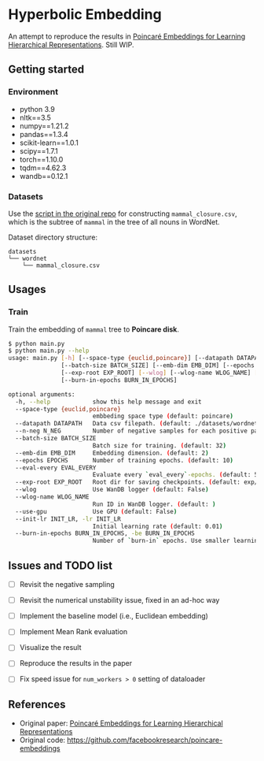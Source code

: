 # Hyperbolic Embedding
An attempt to reproduce the results in [Poincaré Embeddings for Learning Hierarchical Representations](https://papers.nips.cc/paper/7213-poincare-embeddings-for-learning-hierarchical-representations).
Still WIP.

## Getting started

### Environment
* python 3.9
* nltk==3.5
* numpy==1.21.2
* pandas==1.3.4
* scikit-learn==1.0.1
* scipy==1.7.1
* torch==1.10.0
* tqdm==4.62.3
* wandb==0.12.1

### Datasets
Use the [script in the original repo](https://github.com/facebookresearch/poincare-embeddings/blob/ff1d846db3a64a759e56173d7846c164a37654f9/wordnet/transitive_closure.py) for constructing `mammal_closure.csv`, which is the subtree of `mammal` in the tree of all nouns in WordNet.

Dataset directory structure:
```
datasets
└── wordnet
    └── mammal_closure.csv
```

## Usages

### Train
Train the embedding of `mammal` tree to **Poincare disk**.

```sh
$ python main.py
$ python main.py --help
usage: main.py [-h] [--space-type {euclid,poincare}] [--datapath DATAPATH] [--n-neg N_NEG]
               [--batch-size BATCH_SIZE] [--emb-dim EMB_DIM] [--epochs EPOCHS] [--eval-every EVAL_EVERY]
               [--exp-root EXP_ROOT] [--wlog] [--wlog-name WLOG_NAME] [--use-gpu] [--init-lr INIT_LR]
               [--burn-in-epochs BURN_IN_EPOCHS]

optional arguments:
  -h, --help            show this help message and exit
  --space-type {euclid,poincare}
                        embbeding space type (default: poincare)
  --datapath DATAPATH   Data csv filepath. (default: ./datasets/wordnet/mammal_closure.csv)
  --n-neg N_NEG         Number of negative samples for each positive pair. (default: 10)
  --batch-size BATCH_SIZE
                        Batch size for training. (default: 32)
  --emb-dim EMB_DIM     Embedding dimension. (default: 2)
  --epochs EPOCHS       Number of training epochs. (default: 10)
  --eval-every EVAL_EVERY
                        Evaluate every `eval_every`-epochs. (default: 5)
  --exp-root EXP_ROOT   Root dir for saving checkpoints. (default: exp/temp)
  --wlog                Use WanDB logger (default: False)
  --wlog-name WLOG_NAME
                        Run ID in WanDB logger. (default: )
  --use-gpu             Use GPU (default: False)
  --init-lr INIT_LR, -lr INIT_LR
                        Initial learning rate (default: 0.01)
  --burn-in-epochs BURN_IN_EPOCHS, -be BURN_IN_EPOCHS
                        Number of `burn-in` epochs. Use smaller learning rate. (default: 10)
```

## Issues and TODO list
- [ ] Revisit the negative sampling
- [ ] Revisit the numerical unstability issue, fixed in an ad-hoc way
- [ ] Implement the baseline model (i.e., Euclidean embedding)
- [ ] Implement Mean Rank evaluation
- [ ] Visualize the result
- [ ] Reproduce the results in the paper
- [ ] Fix speed issue for `num_workers > 0` setting of dataloader


## References
- Original paper: [Poincaré Embeddings for Learning Hierarchical Representations](https://papers.nips.cc/paper/7213-poincare-embeddings-for-learning-hierarchical-representations)
- Original code: https://github.com/facebookresearch/poincare-embeddings
